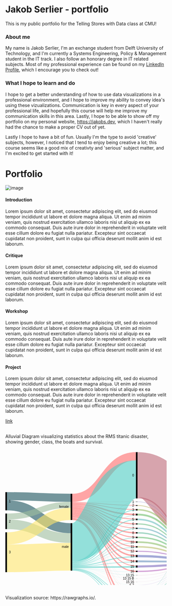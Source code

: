 # Jakob Serlier - portfolio 
This is my public portfolio for the Telling Stores with Data class at CMU!

### About me
My name is Jakob Serlier, I'm an exchange student from Delft University of Technology, and I'm currently a Systems Engineering, Policy & Management student in the IT track. I also follow an honorary degree in IT related subjects. Most of my professional experience can be found on my [LinkedIn Profile](https://www.linkedin.com/in/serlier/), which I encourage you to check out! 

### What I hope to learn and do
I hope to get a better understanding of how to use data visualizations in a professional environment, and I hope to improve my ability to convey idea's using these vizualizations. Communication is key in every aspect of your professional life, and hopefully this course will help me improve my communication skills in this area. Lastly, I hope to be able to show off my portfolio on my personal website, https://jakobs.dev, which I haven't really had the chance to make a proper CV out of yet. 

Lastly I hope to have a bit of fun. Usually I'm the type to avoid 'creative' subjects, however, I noticed that I tend to enjoy being creative a lot; this course seems like a good mix of creativty and 'serious' subject matter, and I'm excited to get started with it!





# Portfolio
![image](https://media.giphy.com/media/3o72FkiKGMGauydfyg/giphy.gif)

#### Introduction
Lorem ipsum dolor sit amet, consectetur adipiscing elit, sed do eiusmod tempor incididunt ut labore et dolore magna aliqua. Ut enim ad minim veniam, quis nostrud exercitation ullamco laboris nisi ut aliquip ex ea commodo consequat. Duis aute irure dolor in reprehenderit in voluptate velit esse cillum dolore eu fugiat nulla pariatur. Excepteur sint occaecat cupidatat non proident, sunt in culpa qui officia deserunt mollit anim id est laborum.

#### Critique
Lorem ipsum dolor sit amet, consectetur adipiscing elit, sed do eiusmod tempor incididunt ut labore et dolore magna aliqua. Ut enim ad minim veniam, quis nostrud exercitation ullamco laboris nisi ut aliquip ex ea commodo consequat. Duis aute irure dolor in reprehenderit in voluptate velit esse cillum dolore eu fugiat nulla pariatur. Excepteur sint occaecat cupidatat non proident, sunt in culpa qui officia deserunt mollit anim id est laborum.

#### Workshop
Lorem ipsum dolor sit amet, consectetur adipiscing elit, sed do eiusmod tempor incididunt ut labore et dolore magna aliqua. Ut enim ad minim veniam, quis nostrud exercitation ullamco laboris nisi ut aliquip ex ea commodo consequat. Duis aute irure dolor in reprehenderit in voluptate velit esse cillum dolore eu fugiat nulla pariatur. Excepteur sint occaecat cupidatat non proident, sunt in culpa qui officia deserunt mollit anim id est laborum.

#### Project
Lorem ipsum dolor sit amet, consectetur adipiscing elit, sed do eiusmod tempor incididunt ut labore et dolore magna aliqua. Ut enim ad minim veniam, quis nostrud exercitation ullamco laboris nisi ut aliquip ex ea commodo consequat. Duis aute irure dolor in reprehenderit in voluptate velit esse cillum dolore eu fugiat nulla pariatur. Excepteur sint occaecat cupidatat non proident, sunt in culpa qui officia deserunt mollit anim id est laborum.

[link](visualizations.md)

<br>
Alluvial Diagram visualizing statistics about the RMS titanic disaster, showing gender, class, the boats and survival. 
<br>

<svg width="617" height="520" xmlns="http://www.w3.org/2000/svg"><g transform="translate(0, 10)"><g class="links" fill="none" stroke-opacity="0.6"><path d="M5,137.65087853323152C104.5,137.65087853323152,104.5,142.65087853323146,204,142.65087853323146" stroke-width="25.301757066462947" style="stroke: rgb(26, 83, 92);"></path><path d="M5,166.02750190985492C104.5,166.02750190985492,104.5,237.6050420168067,204,237.6050420168067" stroke-width="31.451489686783805" style="stroke: rgb(26, 83, 92);"></path><path d="M5,225.40106951871667C104.5,225.40106951871667,104.5,268.35370511841097,204,268.35370511841097" stroke-width="30.04583651642475" style="stroke: rgb(158, 191, 158);"></path><path d="M5,201.06569900687558C104.5,201.06569900687558,104.5,164.61420932009167,204,164.61420932009167" stroke-width="18.624904507257448" style="stroke: rgb(158, 191, 158);"></path><path d="M5,331.6883116883116C104.5,331.6883116883116,104.5,326.68831168831167,204,326.68831168831167" stroke-width="86.62337662337661" style="stroke: rgb(255, 230, 109);"></path><path d="M5,269.4003055767761C104.5,269.4003055767761,104.5,192.9029793735676,204,192.9029793735676" stroke-width="37.952635599694425" style="stroke: rgb(255, 230, 109);"></path><path d="M209,157.05882352941177C308.5,157.05882352941177,308.5,166.36363636363672,408,166.36363636363672" stroke-width="1.7570664629488157" style="stroke: rgb(255, 107, 107);"></path><path d="M209,142.9144385026738C308.5,142.9144385026738,308.5,12.91443850267408,408,12.91443850267408" stroke-width="25.828877005347593" style="stroke: rgb(255, 107, 107);"></path><path d="M209,181.30634071810545C308.5,181.30634071810545,308.5,280.6264323911385,408,280.6264323911385" stroke-width="4.2169595110771585" style="stroke: rgb(255, 107, 107);"></path><path d="M209,210.73720397249812C308.5,210.73720397249812,308.5,497.6279602750189,408,497.6279602750189" stroke-width="2.2841864018334608" style="stroke: rgb(255, 107, 107);"></path><path d="M209,162.5057295645531C308.5,162.5057295645531,308.5,194.62184873949602,408,194.62184873949602" stroke-width="4.5683728036669216" style="stroke: rgb(255, 107, 107);"></path><path d="M209,177.7922077922078C308.5,177.7922077922078,308.5,265.53093964858704,408,265.53093964858704" stroke-width="2.8113063407181054" style="stroke: rgb(255, 107, 107);"></path><path d="M209,168.83116883116884C308.5,168.83116883116884,308.5,224.11000763941965,408,224.11000763941965" stroke-width="3.1627196333078684" style="stroke: rgb(255, 107, 107);"></path><path d="M209,174.3659281894576C308.5,174.3659281894576,308.5,252.10466004583688,408,252.10466004583688" stroke-width="4.041252864782276" style="stroke: rgb(255, 107, 107);"></path><path d="M209,166.01986249045072C308.5,166.01986249045072,308.5,209.01451489686812,408,209.01451489686812" stroke-width="2.4598930481283423" style="stroke: rgb(255, 107, 107);"></path><path d="M209,171.3789152024446C308.5,171.3789152024446,308.5,237.00916730328524,408,237.00916730328524" stroke-width="1.9327731092436975" style="stroke: rgb(255, 107, 107);"></path><path d="M209,159.07944996180288C308.5,159.07944996180288,308.5,178.9113827349124,408,178.9113827349124" stroke-width="2.2841864018334608" style="stroke: rgb(255, 107, 107);"></path><path d="M209,184.99618029029796C308.5,184.99618029029796,308.5,295.19480519480544,408,295.19480519480544" stroke-width="3.1627196333078684" style="stroke: rgb(255, 107, 107);"></path><path d="M209,196.15355233002293C308.5,196.15355233002293,308.5,340.3934300993125,408,340.3934300993125" stroke-width="4.39266615737204" style="stroke: rgb(255, 107, 107);"></path><path d="M209,156.00458365164246C308.5,156.00458365164246,308.5,154.78227654698276,408,154.78227654698276" stroke-width="0.35141329258976317" style="stroke: rgb(255, 107, 107);"></path><path d="M209,204.58747135217726C308.5,204.58747135217726,308.5,415.3284950343771,408,415.3284950343771" stroke-width="0.17570664629488159" style="stroke: rgb(255, 107, 107);"></path><path d="M209,204.76317799847214C308.5,204.76317799847214,308.5,435.85561497326177,408,435.85561497326177" stroke-width="0.17570664629488159" style="stroke: rgb(255, 107, 107);"></path><path d="M209,191.76088617265088C308.5,191.76088617265088,308.5,323.54087089381215,408,323.54087089381215" stroke-width="4.39266615737204" style="stroke: rgb(255, 107, 107);"></path><path d="M209,188.07104660045837C308.5,188.07104660045837,308.5,309.49961802903,408,309.49961802903" stroke-width="2.987012987012987" style="stroke: rgb(255, 107, 107);"></path><path d="M209,202.47899159663868C308.5,202.47899159663868,308.5,372.3414820473642,408,372.3414820473642" stroke-width="3.6898395721925135" style="stroke: rgb(255, 107, 107);"></path><path d="M209,205.02673796791447C308.5,205.02673796791447,308.5,446.1191749427041,408,446.1191749427041" stroke-width="0.35141329258976317" style="stroke: rgb(255, 107, 107);"></path><path d="M209,207.31092436974794C308.5,207.31092436974794,308.5,471.56608097784544,408,471.56608097784544" stroke-width="4.2169595110771585" style="stroke: rgb(255, 107, 107);"></path><path d="M209,199.49197860962568C308.5,199.49197860962568,308.5,355.13750954927406,408,355.13750954927406" stroke-width="2.2841864018334608" style="stroke: rgb(255, 107, 107);"></path><path d="M209,209.50725744843396C308.5,209.50725744843396,308.5,486.2223071046598,408,486.2223071046598" stroke-width="0.17570664629488159" style="stroke: rgb(255, 107, 107);"></path><path d="M209,204.41176470588238C308.5,204.41176470588238,308.5,405.15278838808223,408,405.15278838808223" stroke-width="0.17570664629488159" style="stroke: rgb(255, 107, 107);"></path><path d="M209,352.69289533995413C308.5,352.69289533995413,308.5,297.39113827349144,408,297.39113827349144" stroke-width="1.2299465240641712" style="stroke: rgb(78, 205, 196);"></path><path d="M209,281.26814362108473C308.5,281.26814362108473,308.5,85.21772345301785,408,85.21772345301785" stroke-width="118.77769289533995" style="stroke: rgb(78, 205, 196);"></path><path d="M209,342.8533231474408C308.5,342.8533231474408,308.5,181.19556913674586,408,181.19556913674586" stroke-width="2.2841864018334608" style="stroke: rgb(78, 205, 196);"></path><path d="M209,365.3437738731857C308.5,365.3437738731857,308.5,458.6669213139799,408,458.6669213139799" stroke-width="1.5813598166539342" style="stroke: rgb(78, 205, 196);"></path><path d="M209,363.7624140565317C308.5,363.7624140565317,308.5,447.08556149732595,408,447.08556149732595" stroke-width="1.5813598166539342" style="stroke: rgb(78, 205, 196);"></path><path d="M209,346.01604278074865C308.5,346.01604278074865,308.5,211.38655462184903,408,211.38655462184903" stroke-width="2.2841864018334608" style="stroke: rgb(78, 205, 196);"></path><path d="M209,348.5637891520244C308.5,348.5637891520244,308.5,239.02979373567638,408,239.02979373567638" stroke-width="2.1084797555385792" style="stroke: rgb(78, 205, 196);"></path><path d="M209,369.38502673796796C308.5,369.38502673796796,308.5,499.3850267379677,408,499.3850267379677" stroke-width="1.2299465240641712" style="stroke: rgb(78, 205, 196);"></path><path d="M209,350.40870893812064C308.5,350.40870893812064,308.5,267.72727272727303,408,267.72727272727303" stroke-width="1.5813598166539342" style="stroke: rgb(78, 205, 196);"></path><path d="M209,344.4346829640947C308.5,344.4346829640947,308.5,197.3453017570667,408,197.3453017570667" stroke-width="0.8785332314744079" style="stroke: rgb(78, 205, 196);"></path><path d="M209,367.36440030557685C308.5,367.36440030557685,308.5,474.90450725744824,408,474.90450725744824" stroke-width="2.4598930481283423" style="stroke: rgb(78, 205, 196);"></path><path d="M209,362.8838808250573C308.5,362.8838808250573,308.5,425.6799083269669,408,425.6799083269669" stroke-width="0.17570664629488159" style="stroke: rgb(78, 205, 196);"></path><path d="M209,354.8892284186402C308.5,354.8892284186402,308.5,326.9671504965624,408,326.9671504965624" stroke-width="2.4598930481283423" style="stroke: rgb(78, 205, 196);"></path><path d="M209,340.92055003819706C308.5,340.92055003819706,308.5,155.22154316271997,408,155.22154316271997" stroke-width="0.5271199388846448" style="stroke: rgb(78, 205, 196);"></path><path d="M209,359.63330786860195C308.5,359.63330786860195,308.5,358.3880825057293,408,358.3880825057293" stroke-width="4.2169595110771585" style="stroke: rgb(78, 205, 196);"></path><path d="M209,356.82200152788386C308.5,356.82200152788386,308.5,343.2925897631781,408,343.2925897631781" stroke-width="1.4056531703590527" style="stroke: rgb(78, 205, 196);"></path><path d="M209,347.3338426279602C308.5,347.3338426279602,308.5,225.86707410236846,408,225.86707410236846" stroke-width="0.35141329258976317" style="stroke: rgb(78, 205, 196);"></path><path d="M209,362.7081741787624C308.5,362.7081741787624,308.5,415.504201680672,408,415.504201680672" stroke-width="0.17570664629488159" style="stroke: rgb(78, 205, 196);"></path><path d="M209,351.63865546218483C308.5,351.63865546218483,308.5,283.17417876241433,408,283.17417876241433" stroke-width="0.8785332314744079" style="stroke: rgb(78, 205, 196);"></path><path d="M209,353.4835752482811C308.5,353.4835752482811,308.5,311.16883116883133,408,311.16883116883133" stroke-width="0.35141329258976317" style="stroke: rgb(78, 205, 196);"></path><path d="M209,341.4476699770817C308.5,341.4476699770817,308.5,167.50572956455343,408,167.50572956455343" stroke-width="0.5271199388846448" style="stroke: rgb(78, 205, 196);"></path><path d="M209,362.53246753246754C308.5,362.53246753246754,308.5,394.97708174178734,408,394.97708174178734" stroke-width="0.17570664629488159" style="stroke: rgb(78, 205, 196);"></path><path d="M209,368.6822001527884C308.5,368.6822001527884,308.5,486.3980137509547,408,486.3980137509547" stroke-width="0.17570664629488159" style="stroke: rgb(78, 205, 196);"></path><path d="M209,361.91749427043544C308.5,361.91749427043544,308.5,374.3621084797553,408,374.3621084797553" stroke-width="0.35141329258976317" style="stroke: rgb(78, 205, 196);"></path><path d="M209,362.2689075630252C308.5,362.2689075630252,308.5,384.713521772345,408,384.713521772345" stroke-width="0.35141329258976317" style="stroke: rgb(78, 205, 196);"></path><path d="M413,166.627196333079C512.5,166.627196333079,512.5,288.2085561497326,612,288.2085561497326" stroke-width="2.2841864018334608" style="stroke: rgb(191, 181, 105);"></path><path d="M413,295.8097784568375C512.5,295.8097784568375,512.5,327.3911382734912,612,327.3911382734912" stroke-width="4.39266615737204" style="stroke: rgb(186, 191, 105);"></path><path d="M413,70.28265851795292C512.5,70.28265851795292,512.5,200.28265851795265,612,200.28265851795265" stroke-width="140.56531703590528" style="stroke: rgb(191, 105, 120);"></path><path d="M413,142.5859434682967C512.5,142.5859434682967,512.5,284.16730328495026,612,284.16730328495026" stroke-width="4.041252864782276" style="stroke: rgb(191, 105, 120);"></path><path d="M413,180.05347593582914C512.5,180.05347593582914,512.5,291.63483575248273,612,291.63483575248273" stroke-width="4.5683728036669216" style="stroke: rgb(155, 191, 105);"></path><path d="M413,281.0656990068757C512.5,281.0656990068757,512.5,322.6470588235294,612,322.6470588235294" stroke-width="5.095492742551566" style="stroke: rgb(140, 191, 105);"></path><path d="M413,498.33078686019843C512.5,498.33078686019843,512.5,368.3307868601987,612,368.3307868601987" stroke-width="3.33842627960275" style="stroke: rgb(125, 191, 105);"></path><path d="M413,496.5737203972496C512.5,496.5737203972496,512.5,272.0588235294118,612,272.0588235294118" stroke-width="0.17570664629488159" style="stroke: rgb(125, 191, 105);"></path><path d="M413,195.06111535523323C512.5,195.06111535523323,512.5,296.6424751718869,612,296.6424751718869" stroke-width="5.446906035141329" style="stroke: rgb(110, 191, 105);"></path><path d="M413,266.32161955691396C512.5,266.32161955691396,512.5,317.9029793735676,612,317.9029793735676" stroke-width="4.39266615737204" style="stroke: rgb(105, 191, 115);"></path><path d="M413,224.28571428571453C512.5,224.28571428571453,512.5,305.86707410236824,612,305.86707410236824" stroke-width="3.5141329258976315" style="stroke: rgb(105, 191, 130);"></path><path d="M413,458.75477463712735C512.5,458.75477463712735,512.5,359.1061879297174,612,359.1061879297174" stroke-width="1.4056531703590527" style="stroke: rgb(105, 191, 145);"></path><path d="M413,457.9640947288004C512.5,457.9640947288004,512.5,271.70741023682206,612,271.70741023682206" stroke-width="0.17570664629488159" style="stroke: rgb(105, 191, 145);"></path><path d="M413,252.10466004583688C512.5,252.10466004583688,512.5,313.6860198624904,612,313.6860198624904" stroke-width="4.041252864782276" style="stroke: rgb(105, 191, 161);"></path><path d="M413,446.294881588999C512.5,446.294881588999,512.5,271.26814362108485,612,271.26814362108485" stroke-width="0.7028265851795263" style="stroke: rgb(105, 191, 176);"></path><path d="M413,447.26126814362084C512.5,447.26126814362084,512.5,357.7883880825058,612,357.7883880825058" stroke-width="1.2299465240641712" style="stroke: rgb(105, 191, 176);"></path><path d="M413,210.15660809778487C512.5,210.15660809778487,512.5,301.73796791443846,612,301.73796791443846" stroke-width="4.744079449961803" style="stroke: rgb(105, 191, 191);"></path><path d="M413,238.06340718105454C512.5,238.06340718105454,512.5,309.64476699770813,612,309.64476699770813" stroke-width="4.041252864782276" style="stroke: rgb(105, 176, 191);"></path><path d="M413,472.8838808250571C512.5,472.8838808250571,512.5,363.05958747135224,612,363.05958747135224" stroke-width="6.501145912910618" style="stroke: rgb(105, 161, 191);"></path><path d="M413,469.54545454545433C512.5,469.54545454545433,512.5,271.88311688311694,612,271.88311688311694" stroke-width="0.17570664629488159" style="stroke: rgb(105, 161, 191);"></path><path d="M413,341.1841100076395C512.5,341.1841100076395,512.5,342.4140565317036,612,342.4140565317036" stroke-width="5.622612681436211" style="stroke: rgb(105, 145, 191);"></path><path d="M413,338.28495034377397C512.5,338.28495034377397,512.5,270.82887700534764,612,270.82887700534764" stroke-width="0.17570664629488159" style="stroke: rgb(105, 145, 191);"></path><path d="M413,425.6799083269669C512.5,425.6799083269669,512.5,356.90985485103135,612,356.90985485103135" stroke-width="0.17570664629488159" style="stroke: rgb(105, 130, 191);"></path><path d="M413,324.77081741787634C512.5,324.77081741787634,512.5,336.1764705882353,612,336.1764705882353" stroke-width="6.8525592055003814" style="stroke: rgb(105, 115, 191);"></path><path d="M413,155.04583651642508C512.5,155.04583651642508,512.5,286.62719633307864,612,286.62719633307864" stroke-width="0.8785332314744079" style="stroke: rgb(110, 105, 191);"></path><path d="M413,357.2459893048126C512.5,357.2459893048126,512.5,348.475935828877,612,348.475935828877" stroke-width="6.501145912910618" style="stroke: rgb(125, 105, 191);"></path><path d="M413,415.41634835752456C512.5,415.41634835752456,512.5,356.64629488158903,612,356.64629488158903" stroke-width="0.35141329258976317" style="stroke: rgb(140, 105, 191);"></path><path d="M413,435.85561497326177C512.5,435.85561497326177,512.5,357.08556149732624,612,357.08556149732624" stroke-width="0.17570664629488159" style="stroke: rgb(155, 105, 191);"></path><path d="M413,309.7631779984723C512.5,309.7631779984723,512.5,331.1688311688312,612,331.1688311688312" stroke-width="3.1627196333078684" style="stroke: rgb(171, 105, 191);"></path><path d="M413,308.0939648586709C512.5,308.0939648586709,512.5,270.65317035905275,612,270.65317035905275" stroke-width="0.17570664629488159" style="stroke: rgb(171, 105, 191);"></path><path d="M413,372.517188693659C512.5,372.517188693659,512.5,353.74713521772344,612,353.74713521772344" stroke-width="4.041252864782276" style="stroke: rgb(186, 105, 191);"></path><path d="M413,394.97708174178734C512.5,394.97708174178734,512.5,356.2070282658518,612,356.2070282658518" stroke-width="0.17570664629488159" style="stroke: rgb(191, 105, 181);"></path><path d="M413,486.31016042780726C512.5,486.31016042780726,512.5,366.48586707410243,612,366.48586707410243" stroke-width="0.35141329258976317" style="stroke: rgb(191, 105, 166);"></path><path d="M413,405.15278838808223C512.5,405.15278838808223,512.5,356.3827349121467,612,356.3827349121467" stroke-width="0.17570664629488159" style="stroke: rgb(191, 105, 150);"></path><path d="M413,384.713521772345C512.5,384.713521772345,512.5,355.9434682964095,612,355.9434682964095" stroke-width="0.35141329258976317" style="stroke: rgb(191, 105, 135);"></path></g><g class="nodes" font-family="Arial, Helvetica" font-size="10"><g><rect x="408" y="2.8421709430404007e-13" height="144.6065699006876" width="5" fill="#000"></rect><text x="402" y="72.30328495034408" dy="0.35em" text-anchor="end">0</text></g><g><rect x="408" y="154.60656990068787" height="0.878533231474421" width="5" fill="#000"></rect><text x="402" y="155.04583651642508" dy="0.35em" text-anchor="end">1</text></g><g><rect x="408" y="278.51795263559995" height="5.095492742551528" width="5" fill="#000"></rect><text x="402" y="281.0656990068757" dy="0.35em" text-anchor="end">10</text></g><g><rect x="408" y="293.6134453781515" height="4.392666157371991" width="5" fill="#000"></rect><text x="402" y="295.8097784568375" dy="0.35em" text-anchor="end">11</text></g><g><rect x="408" y="308.0061115355235" height="3.338426279602686" width="5" fill="#000"></rect><text x="402" y="309.6753246753248" dy="0.35em" text-anchor="end">12</text></g><g><rect x="408" y="321.34453781512616" height="6.85255920550037" width="5" fill="#000"></rect><text x="402" y="324.77081741787634" dy="0.35em" text-anchor="end">13</text></g><g><rect x="408" y="384.53781512605013" height="0.3514132925897684" width="5" fill="#000"></rect><text x="402" y="384.713521772345" dy="0.35em" text-anchor="end">13 15</text></g><g><rect x="408" y="394.8892284186399" height="0.1757066462948842" width="5" fill="#000"></rect><text x="402" y="394.97708174178734" dy="0.35em" text-anchor="end">13 15 B</text></g><g><rect x="408" y="338.19709702062653" height="5.7983193277307805" width="5" fill="#000"></rect><text x="402" y="341.0962566844919" dy="0.35em" text-anchor="end">14</text></g><g><rect x="408" y="353.9954163483573" height="6.5011459129106015" width="5" fill="#000"></rect><text x="402" y="357.2459893048126" dy="0.35em" text-anchor="end">15</text></g><g><rect x="408" y="405.0649350649348" height="0.1757066462948842" width="5" fill="#000"></rect><text x="402" y="405.15278838808223" dy="0.35em" text-anchor="end">15 16</text></g><g><rect x="408" y="370.4965622612679" height="4.041252864782223" width="5" fill="#000"></rect><text x="402" y="372.517188693659" dy="0.35em" text-anchor="end">16</text></g><g><rect x="408" y="165.4851031321623" height="2.284186401833381" width="5" fill="#000"></rect><text x="402" y="166.62719633307898" dy="0.35em" text-anchor="end">2</text></g><g><rect x="408" y="177.76928953399567" height="4.568372803666875" width="5" fill="#000"></rect><text x="402" y="180.0534759358291" dy="0.35em" text-anchor="end">3</text></g><g><rect x="408" y="192.33766233766255" height="5.44690603514141" width="5" fill="#000"></rect><text x="402" y="195.06111535523326" dy="0.35em" text-anchor="end">4</text></g><g><rect x="408" y="207.78456837280396" height="4.74407944996176" width="5" fill="#000"></rect><text x="402" y="210.15660809778484" dy="0.35em" text-anchor="end">5</text></g><g><rect x="408" y="415.24064171122967" height="0.3514132925897684" width="5" fill="#000"></rect><text x="402" y="415.41634835752456" dy="0.35em" text-anchor="end">5 7</text></g><g><rect x="408" y="425.59205500381944" height="0.1757066462948842" width="5" fill="#000"></rect><text x="402" y="425.6799083269669" dy="0.35em" text-anchor="end">5 9</text></g><g><rect x="408" y="222.52864782276572" height="3.514132925897684" width="5" fill="#000"></rect><text x="402" y="224.28571428571456" dy="0.35em" text-anchor="end">6</text></g><g><rect x="408" y="236.0427807486634" height="4.0412528647823365" width="5" fill="#000"></rect><text x="402" y="238.06340718105457" dy="0.35em" text-anchor="end">7</text></g><g><rect x="408" y="250.08403361344574" height="4.041252864782223" width="5" fill="#000"></rect><text x="402" y="252.10466004583685" dy="0.35em" text-anchor="end">8</text></g><g><rect x="408" y="435.7677616501143" height="0.1757066462948842" width="5" fill="#000"></rect><text x="402" y="435.85561497326177" dy="0.35em" text-anchor="end">8 10</text></g><g><rect x="408" y="264.12528647822796" height="4.392666157371991" width="5" fill="#000"></rect><text x="402" y="266.32161955691396" dy="0.35em" text-anchor="end">9</text></g><g><rect x="408" y="445.9434682964092" height="1.9327731092437261" width="5" fill="#000"></rect><text x="402" y="446.90985485103107" dy="0.35em" text-anchor="end">A</text></g><g><rect x="408" y="457.87624140565293" height="1.5813598166539578" width="5" fill="#000"></rect><text x="402" y="458.6669213139799" dy="0.35em" text-anchor="end">B</text></g><g><rect x="408" y="469.4576012223069" height="6.676852559205486" width="5" fill="#000"></rect><text x="402" y="472.79602750190963" dy="0.35em" text-anchor="end">C</text></g><g><rect x="408" y="486.1344537815124" height="0.3514132925897684" width="5" fill="#000"></rect><text x="402" y="486.31016042780726" dy="0.35em" text-anchor="end">C D</text></g><g><rect x="408" y="496.48586707410215" height="3.51413292589757" width="5" fill="#000"></rect><text x="402" y="498.24293353705093" dy="0.35em" text-anchor="end">D</text></g><g><rect x="0" y="125.00000000000006" height="56.7532467532468" width="5" fill="#000"></rect><text x="11" y="153.37662337662346" dy="0.35em" text-anchor="start">1</text></g><g><rect x="0" y="191.75324675324686" height="48.67074102368201" width="5" fill="#000"></rect><text x="11" y="216.08861726508786" dy="0.35em" text-anchor="start">2</text></g><g><rect x="0" y="250.42398777692887" height="124.57601222307105" width="5" fill="#000"></rect><text x="11" y="312.7119938884644" dy="0.35em" text-anchor="start">3</text></g><g><rect x="204" y="130" height="81.87929717341478" width="5" fill="#000"></rect><text x="198" y="170.9396485867074" dy="0.35em" text-anchor="end">female</text></g><g><rect x="204" y="221.87929717341478" height="148.12070282658522" width="5" fill="#000"></rect><text x="198" y="295.9396485867074" dy="0.35em" text-anchor="end">male</text></g><g><rect x="612" y="130" height="142.14667685255918" width="5" fill="#000"></rect><text x="606" y="201.07333842627958" dy="0.35em" text-anchor="end">no</text></g><g><rect x="612" y="282.14667685255915" height="87.85332314744085" width="5" fill="#000"></rect><text x="606" y="326.0733384262796" dy="0.35em" text-anchor="end">yes</text></g></g></g></svg>

<br>
Visualization source: https://rawgraphs.io/. 
